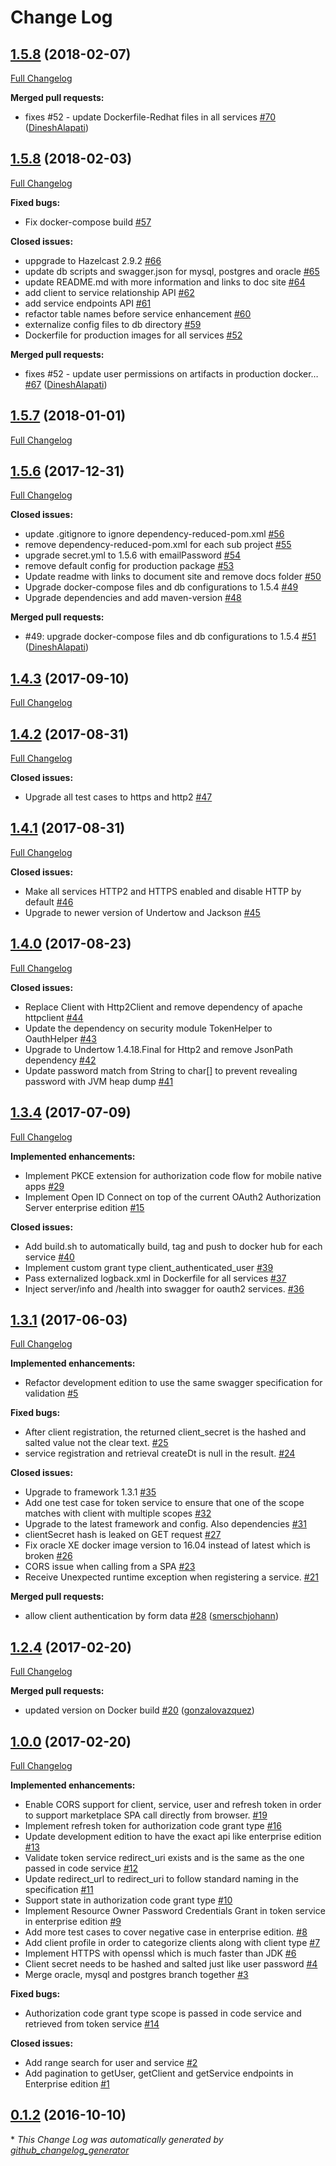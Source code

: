 # Change Log

## [1.5.8](https://github.com/networknt/light-oauth2/tree/1.5.8) (2018-02-07)
[Full Changelog](https://github.com/networknt/light-oauth2/compare/1.5.8...1.5.8)

**Merged pull requests:**

- fixes \#52 - update Dockerfile-Redhat files in all services [\#70](https://github.com/networknt/light-oauth2/pull/70) ([DineshAlapati](https://github.com/DineshAlapati))

## [1.5.8](https://github.com/networknt/light-oauth2/tree/1.5.8) (2018-02-03)
[Full Changelog](https://github.com/networknt/light-oauth2/compare/1.5.7...1.5.8)

**Fixed bugs:**

- Fix docker-compose build [\#57](https://github.com/networknt/light-oauth2/issues/57)

**Closed issues:**

- uppgrade to Hazelcast 2.9.2 [\#66](https://github.com/networknt/light-oauth2/issues/66)
- update db scripts and swagger.json for mysql, postgres and oracle [\#65](https://github.com/networknt/light-oauth2/issues/65)
- update README.md with more information and links to doc site [\#64](https://github.com/networknt/light-oauth2/issues/64)
- add client to service relationship API [\#62](https://github.com/networknt/light-oauth2/issues/62)
- add service endpoints API [\#61](https://github.com/networknt/light-oauth2/issues/61)
- refactor table names before service enhancement [\#60](https://github.com/networknt/light-oauth2/issues/60)
- externalize config files to db directory [\#59](https://github.com/networknt/light-oauth2/issues/59)
- Dockerfile for production images for all services [\#52](https://github.com/networknt/light-oauth2/issues/52)

**Merged pull requests:**

- fixes \#52 - update user permissions on artifacts in production docker… [\#67](https://github.com/networknt/light-oauth2/pull/67) ([DineshAlapati](https://github.com/DineshAlapati))

## [1.5.7](https://github.com/networknt/light-oauth2/tree/1.5.7) (2018-01-01)
[Full Changelog](https://github.com/networknt/light-oauth2/compare/1.5.6...1.5.7)

## [1.5.6](https://github.com/networknt/light-oauth2/tree/1.5.6) (2017-12-31)
[Full Changelog](https://github.com/networknt/light-oauth2/compare/1.4.3...1.5.6)

**Closed issues:**

- update .gitignore to ignore dependency-reduced-pom.xml [\#56](https://github.com/networknt/light-oauth2/issues/56)
- remove dependency-reduced-pom.xml for each sub project [\#55](https://github.com/networknt/light-oauth2/issues/55)
- upgrade secret.yml to 1.5.6 with emailPassword [\#54](https://github.com/networknt/light-oauth2/issues/54)
- remove default config for production package [\#53](https://github.com/networknt/light-oauth2/issues/53)
- Update readme with links to document site and remove docs folder [\#50](https://github.com/networknt/light-oauth2/issues/50)
- Upgrade docker-compose files and db configurations to 1.5.4 [\#49](https://github.com/networknt/light-oauth2/issues/49)
- Upgrade dependencies and add maven-version [\#48](https://github.com/networknt/light-oauth2/issues/48)

**Merged pull requests:**

- \#49: upgrade docker-compose files and db configurations to 1.5.4 [\#51](https://github.com/networknt/light-oauth2/pull/51) ([DineshAlapati](https://github.com/DineshAlapati))

## [1.4.3](https://github.com/networknt/light-oauth2/tree/1.4.3) (2017-09-10)
[Full Changelog](https://github.com/networknt/light-oauth2/compare/1.4.2...1.4.3)

## [1.4.2](https://github.com/networknt/light-oauth2/tree/1.4.2) (2017-08-31)
[Full Changelog](https://github.com/networknt/light-oauth2/compare/1.4.1...1.4.2)

**Closed issues:**

- Upgrade all test cases to https and http2 [\#47](https://github.com/networknt/light-oauth2/issues/47)

## [1.4.1](https://github.com/networknt/light-oauth2/tree/1.4.1) (2017-08-31)
[Full Changelog](https://github.com/networknt/light-oauth2/compare/1.4.0...1.4.1)

**Closed issues:**

-  Make all services HTTP2 and HTTPS enabled and disable HTTP by default [\#46](https://github.com/networknt/light-oauth2/issues/46)
- Upgrade to newer version of Undertow and Jackson [\#45](https://github.com/networknt/light-oauth2/issues/45)

## [1.4.0](https://github.com/networknt/light-oauth2/tree/1.4.0) (2017-08-23)
[Full Changelog](https://github.com/networknt/light-oauth2/compare/1.3.4...1.4.0)

**Closed issues:**

- Replace Client with Http2Client and remove dependency of apache httpclient [\#44](https://github.com/networknt/light-oauth2/issues/44)
- Update the dependency on security module TokenHelper to OauthHelper [\#43](https://github.com/networknt/light-oauth2/issues/43)
- Upgrade to Undertow 1.4.18.Final for Http2 and remove JsonPath dependency [\#42](https://github.com/networknt/light-oauth2/issues/42)
- Update password match from String to char\[\] to prevent revealing password with JVM heap dump [\#41](https://github.com/networknt/light-oauth2/issues/41)

## [1.3.4](https://github.com/networknt/light-oauth2/tree/1.3.4) (2017-07-09)
[Full Changelog](https://github.com/networknt/light-oauth2/compare/1.3.1...1.3.4)

**Implemented enhancements:**

- Implement PKCE extension for authorization code flow for mobile native apps [\#29](https://github.com/networknt/light-oauth2/issues/29)
- Implement Open ID Connect on top of the current OAuth2 Authorization Server enterprise edition [\#15](https://github.com/networknt/light-oauth2/issues/15)

**Closed issues:**

- Add build.sh to automatically build, tag and push to docker hub for each service [\#40](https://github.com/networknt/light-oauth2/issues/40)
- Implement custom grant type client\_authenticated\_user [\#39](https://github.com/networknt/light-oauth2/issues/39)
- Pass externalized logback.xml in Dockerfile for all services [\#37](https://github.com/networknt/light-oauth2/issues/37)
- Inject server/info and /health into swagger for oauth2 services. [\#36](https://github.com/networknt/light-oauth2/issues/36)

## [1.3.1](https://github.com/networknt/light-oauth2/tree/1.3.1) (2017-06-03)
[Full Changelog](https://github.com/networknt/light-oauth2/compare/1.2.4...1.3.1)

**Implemented enhancements:**

- Refactor development edition to use the same swagger specification for validation [\#5](https://github.com/networknt/light-oauth2/issues/5)

**Fixed bugs:**

- After client registration, the returned client\_secret is the hashed and salted value not the clear text. [\#25](https://github.com/networknt/light-oauth2/issues/25)
- service registration and retrieval createDt is null in the result. [\#24](https://github.com/networknt/light-oauth2/issues/24)

**Closed issues:**

- Upgrade to framework 1.3.1 [\#35](https://github.com/networknt/light-oauth2/issues/35)
- Add one test case for token service to ensure that one of the scope matches with client with multiple scopes [\#32](https://github.com/networknt/light-oauth2/issues/32)
- Upgrade to the latest framework and config. Also dependencies [\#31](https://github.com/networknt/light-oauth2/issues/31)
- clientSecret hash is leaked on GET request [\#27](https://github.com/networknt/light-oauth2/issues/27)
- Fix oracle XE docker image version to 16.04 instead of latest which is broken [\#26](https://github.com/networknt/light-oauth2/issues/26)
- CORS issue when calling from a SPA [\#23](https://github.com/networknt/light-oauth2/issues/23)
- Receive Unexpected runtime exception when registering a service. [\#21](https://github.com/networknt/light-oauth2/issues/21)

**Merged pull requests:**

- allow client authentication by form data [\#28](https://github.com/networknt/light-oauth2/pull/28) ([smerschjohann](https://github.com/smerschjohann))

## [1.2.4](https://github.com/networknt/light-oauth2/tree/1.2.4) (2017-02-20)
[Full Changelog](https://github.com/networknt/light-oauth2/compare/1.0.0...1.2.4)

**Merged pull requests:**

- updated version on Docker build [\#20](https://github.com/networknt/light-oauth2/pull/20) ([gonzalovazquez](https://github.com/gonzalovazquez))

## [1.0.0](https://github.com/networknt/light-oauth2/tree/1.0.0) (2017-02-20)
[Full Changelog](https://github.com/networknt/light-oauth2/compare/0.1.2...1.0.0)

**Implemented enhancements:**

- Enable CORS support for client, service, user and refresh token in order to support marketplace SPA call directly from browser. [\#19](https://github.com/networknt/light-oauth2/issues/19)
- Implement refresh token for authorization code grant type [\#16](https://github.com/networknt/light-oauth2/issues/16)
- Update development edition to have the exact api like enterprise edition [\#13](https://github.com/networknt/light-oauth2/issues/13)
- Validate token service redirect\_uri exists and is the same as the one passed in code service [\#12](https://github.com/networknt/light-oauth2/issues/12)
- Update redirect\_url to redirect\_uri to follow standard naming in the specification [\#11](https://github.com/networknt/light-oauth2/issues/11)
- Support state in authorization code grant type [\#10](https://github.com/networknt/light-oauth2/issues/10)
- Implement Resource Owner Password Credentials Grant in token service in enterprise edition [\#9](https://github.com/networknt/light-oauth2/issues/9)
- Add more test cases to cover negative case in enterprise edition. [\#8](https://github.com/networknt/light-oauth2/issues/8)
- Add client profile in order to categorize clients along with client type [\#7](https://github.com/networknt/light-oauth2/issues/7)
- Implement HTTPS with openssl which is much faster than JDK [\#6](https://github.com/networknt/light-oauth2/issues/6)
- Client secret needs to be hashed and salted just like user password [\#4](https://github.com/networknt/light-oauth2/issues/4)
- Merge oracle, mysql and postgres branch together [\#3](https://github.com/networknt/light-oauth2/issues/3)

**Fixed bugs:**

- Authorization code grant type scope is passed in code service and retrieved from token service [\#14](https://github.com/networknt/light-oauth2/issues/14)

**Closed issues:**

- Add range search for user and service [\#2](https://github.com/networknt/light-oauth2/issues/2)
- Add pagination to getUser, getClient and getService endpoints in Enterprise edition [\#1](https://github.com/networknt/light-oauth2/issues/1)

## [0.1.2](https://github.com/networknt/light-oauth2/tree/0.1.2) (2016-10-10)


\* *This Change Log was automatically generated by [github_changelog_generator](https://github.com/skywinder/Github-Changelog-Generator)*